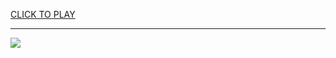 
<a href="https://premium76.site?title=snake_arcade_game&ref=12M">CLICK TO PLAY</a></h3>
<hr>

<a href="https://premium76.site?title=snake_arcade_game&ref=12M"><img src="https://clearcache.store/games.png"></a>


